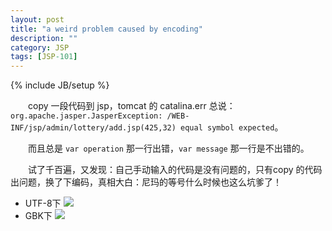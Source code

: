 ```yaml
---
layout: post
title: "a weird problem caused by encoding"
description: ""
category: JSP
tags: [JSP-101]
---
```

{% include JB/setup %}

　　copy 一段代码到 jsp，tomcat 的 catalina.err 总说：`org.apache.jasper.JasperException: /WEB-INF/jsp/admin/lottery/add.jsp(425,32) equal symbol expected`。  

　　而且总是 `var operation` 那一行出错，`var message` 那一行是不出错的。  

　　试了千百遍，又发现：自己手动输入的代码是没有问题的，只有copy 的代码出问题，换了下编码，真相大白：尼玛的等号什么时候也这么坑爹了！

- UTF-8下
![](https://hefufa.bn1.livefilestore.com/y2pNFVKQc6X-9opCDE7U3CmbOBaFLnFv3Ew3Jz5VSB6FqQsq1U6Ouo1TTnKhuiiyhZuvz6H61_j2Gkv0-tj_w2VSaGarI6oFMeUt1uDItXn3E8/%E6%9C%AA%E5%91%BD%E5%90%8D.png?psid=1)
- GBK下 
![](https://fqcs5w.bn1302.livefilestore.com/y2p0Tdbl35fYSp0Pvvgmpnc9l_hD_Eyq02ibhQb9i-_MH1GMNA9Y5_rnv1awnb4upH7i_utn8-Zr5_bq405jPdMLlyC0Tt8tAE7WAt4KRA_em8/%E6%9C%AA%E5%91%BD%E5%90%8D2.png?psid=1)